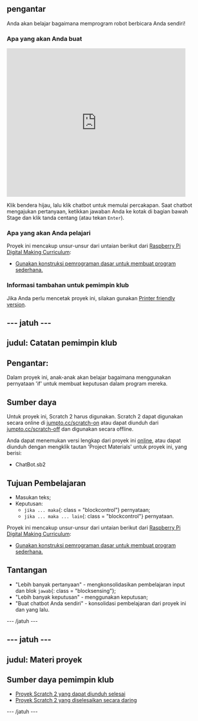 ## pengantar

Anda akan belajar bagaimana memprogram robot berbicara Anda sendiri!

### Apa yang akan Anda buat

<div class="scratch-preview">
  <iframe allowtransparency="true" width="485" height="402" src="https://scratch.mit.edu/projects/embed/26762091/?autostart=false" frameborder="0"></iframe>
</div>

Klik bendera hijau, lalu klik chatbot untuk memulai percakapan. Saat chatbot mengajukan pertanyaan, ketikkan jawaban Anda ke kotak di bagian bawah Stage dan klik tanda centang (atau tekan `Enter`).

### Apa yang akan Anda pelajari

Proyek ini mencakup unsur-unsur dari untaian berikut dari [Raspberry Pi Digital Making Curriculum](http://rpf.io/curriculum):

+ [Gunakan konstruksi pemrograman dasar untuk membuat program sederhana.](https://www.raspberrypi.org/curriculum/programming/creator)

### Informasi tambahan untuk pemimpin klub

Jika Anda perlu mencetak proyek ini, silakan gunakan [Printer friendly version](https://projects.raspberrypi.org/en/projects/chatbot/print).

## \--- jatuh \---

## judul: Catatan pemimpin klub

## Pengantar:

Dalam proyek ini, anak-anak akan belajar bagaimana menggunakan pernyataan 'if' untuk membuat keputusan dalam program mereka.

## Sumber daya

Untuk proyek ini, Scratch 2 harus digunakan. Scratch 2 dapat digunakan secara online di [jumpto.cc/scratch-on](http://jumpto.cc/scratch-on) atau dapat diunduh dari [jumpto.cc/scratch-off](http://jumpto.cc/scratch-off) dan digunakan secara offline.

Anda dapat menemukan versi lengkap dari proyek ini [online](http://scratch.mit.edu/projects/26762091/#editor), atau dapat diunduh dengan mengklik tautan 'Project Materials' untuk proyek ini, yang berisi:

+ ChatBot.sb2

## Tujuan Pembelajaran

+ Masukan teks;
+ Keputusan: 
    + `jika ... maka`{: class = "blockcontrol"} pernyataan;
    + `jika ... maka ... lain`{: class = "blockcontrol"} pernyataan.

Proyek ini mencakup unsur-unsur dari untaian berikut dari [Raspberry Pi Digital Making Curriculum](http://rpf.io/curriculum):

+ [Gunakan konstruksi pemrograman dasar untuk membuat program sederhana.](https://www.raspberrypi.org/curriculum/programming/creator)

## Tantangan

+ "Lebih banyak pertanyaan" - mengkonsolidasikan pembelajaran input dan blok `jawab`{: class = "blocksensing"};
+ "Lebih banyak keputusan" - menggunakan keputusan;
+ "Buat chatbot Anda sendiri" - konsolidasi pembelajaran dari proyek ini dan yang lalu.

\--- /jatuh \---

## \--- jatuh \---

## judul: Materi proyek

## Sumber daya pemimpin klub

+ [Proyek Scratch 2 yang dapat diunduh selesai](resources/ChatBot.sb2)
+ [Proyek Scratch 2 yang diselesaikan secara daring](http://scratch.mit.edu/projects/26762091/#editor)

\--- /jatuh \---